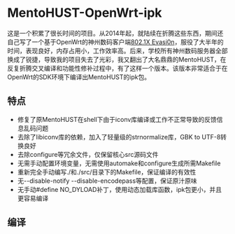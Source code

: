 # MentoHUST-OpenWrt-ipk

这是一个积累了很长时间的项目。从2014年起，就陆续在折腾这些东西，期间还自己写了一个基于OpenWrt的神州数码客户端[802.1X Evasi0n](https://github.com/KyleRicardo/802.1X-Evasi0n)，服役了大半年的时间，表现良好，内存占用小，工作效率高。后来，学校所有神州数码服务器全部换成了锐捷，导致我的项目失去了光彩，我又翻出了大名鼎鼎的MentoHUST，在反复折腾交叉编译和功能性修补过程中，有了这样一个版本。该版本非常适合于在OpenWrt的SDK环境下编译出MentoHUST的ipk包。



## 特点

- 修复了原MentoHUST在shell下由于iconv库编译或工作不正常导致的反馈信息乱码问题
- 去除了libiconv库的依赖，加入了轻量级的strnormalize库，GBK to UTF-8转换良好
- 去除configure等冗余文件，仅保留核心src源码文件
- 无需手动配置环境变量，无需使用automake和configure生成所需Makefile
- 重新完全手动编写./和./src/目录下的Makefile，保证编译的有效性
- 无--disable-notify --disable-encodepass等配置，保证原汁原味
- 无手动#define NO_DYLOAD补丁，使用动态加载库函数，ipk包更小，并且更容易编译



## 编译

